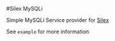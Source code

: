 #Silex MySQLi

Simple MySQLi Service provider for [Silex](http://silex.sensiolabs.org)

See `example` for more information